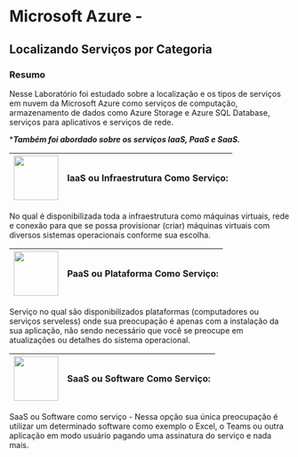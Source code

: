 # Microsoft Azure - 
## Localizando Serviços por Categoria

### Resumo
Nesse Laboratório foi estudado sobre a localização e os tipos de serviços em nuvem da Microsoft Azure como serviços de computação, armazenamento de dados como Azure Storage e Azure SQL Database, serviços para aplicativos e serviços de rede.

****Também foi abordado sobre os serviços IaaS, PaaS e SaaS.***

|<img src="https://illustoon.com/photo/7823.png" width="80px" border="none">|IaaS ou Infraestrutura Como Serviço:|
|--------------|-----------------------------------|

No qual é disponibilizada toda a infraestrutura como máquinas virtuais, rede e conexão para que se possa provisionar (criar) máquinas virtuais com diversos sistemas operacionais conforme sua escolha.

|<img src="https://miro.medium.com/v2/resize:fit:1400/format:webp/1*HfRcf7VnkxPQOna5UAWHUg@2x.png" width="80px" border="none">|PaaS ou Plataforma Como Serviço:|
|--------------|---------------------------------|

Serviço no qual são disponibilizados plataformas (computadores ou serviços serveless) onde sua preocupação é apenas com a instalação da sua aplicação, não sendo necessário que você se preocupe em atualizações ou detalhes do sistema operacional.

|<img src="https://as1.ftcdn.net/v2/jpg/04/32/17/66/1000_F_432176667_crnasKviams75BlqtcFbO9CIVWYJQbDt.jpg" width="80px" border="none">|SaaS ou Software Como Serviço:|
|--------------|-----------------------------------|

SaaS ou Software como serviço -  Nessa opção sua única preocupação é utilizar um determinado software como exemplo o Excel, o Teams ou outra aplicação em modo usuário pagando uma assinatura do serviço e nada mais.

